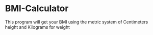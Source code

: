 # BMI-Calculator
This program will get your BMI using the metric system of Centimeters height and Kilograms for weight
